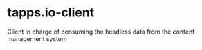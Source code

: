 # tapps.io-client
Client in charge of consuming the headless data from the content management system
